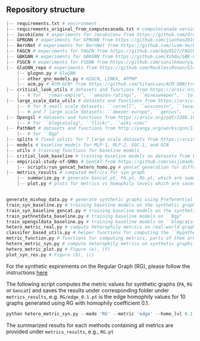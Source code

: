 
## Repository structure

```python
|-- requirements.txt # environment
|-- requirements_original_from_computecanada.txt # computecanada version
|-- JacobiConv # experiments for JacobiConv from https://github.com/GraphPKU/JacobiConv
|-- GPRGNN # experiments for GPRGNN from https://github.com/jianhao2016/GPRGNN
|-- BernNet # experiments for BernNet from https://github.com/ivam-he/BernNet
|-- FAGCN # experiments for FAGCN from https://github.com/bdy9527/FAGCN
|-- GBKGNN # experiments for GBKGNN from https://github.com/Xzh0u/GBK-GNN
|-- FSGCN # experiments for FSGNN from https://github.com/sunilkmaurya/FSGNN
|-- GloGNN_repo # experiments from https://github.com/RecklessRonan/GloGNN
    |-- glognn.py # GloGNN
    |-- other_gnn_models.py # H2GCN, LINKX, APPNP
    |-- acm.py # ACM-GCN* from https://github.com/SitaoLuan/ACM-GNN/tree/main
|-- critical_look_utils # datasets and functions from https://arxiv.org/pdf/2302.11640
    |-- # for ``roman-empire", ``amazon-ratings", ``minesweeper", ``tolokers", ``questions", ``chameleon-filtered", ``squirrel-filtered"
|-- large_scale_data_utils # datasets and functions from https://arxiv.org/pdf/2110.14446
    |-- # for 9 small scale datasets: ``cornell", ``wisconsin", ``texas", ``film", ``chameleon", ``squirrel", ``cora", ``citeseer", ``pubMed"
    |-- # and 7 large scale datasets: ``deezer-europe", ``genius",  ``arxiv-year", ``penn94",  ``pokec",  ``snap-patents",  ``twitch-gamers"
|-- Opengsl # datasets and functions from https://arxiv.org/pdf/2306.10280
    |-- # for ``blogcatalog", ``flickr", ``wiki-cooc"
|-- PathNet # datasets and functions from http://yangy.org/works/gnn/IJCAI22_Beyond.pdf
    |-- # for ``Bgp"
|-- splits # fixed splits for 7 large scale datasets from https://arxiv.org/pdf/2110.14446
|-- models # baseline models for MLP-1, MLP-2, SGC-1, and GCN
|-- utils # training functions for baseline models
|-- critial_look_baseline # training baseline models on datasets from https://arxiv.org/pdf/2302.11640
|-- empirical-study-of-GNNs # GenCAT from https://github.com/seijimaekawa/empirical-study-of-GNNs
    |-- scripts/run_gencat_hetero_homo.py # gencat generation for different homophily levels (modified based on scripts/run_gencat.py)
|-- metrics_results # computed metrics for syn graph
    |-- summarize.py # generate Gencat.pt, PA.pt, RG.pt, which are summarized results
    |-- plot.py # plots for metrics vs homophily levels which are saved at ./plots


generate_mixhop_data.py # generate synthetic graphs using Preferential Attachment (PA)
train_syn_baseline.py # training baseline models on the synthetic graphs generated using PA
train_syn_baseline_gencat.py # training baseline models on the synthetic graphs generated by GenCat
train_pathnetdata_baseline.py # training baseline models on ``Bgp" 
train_opengsldata_baseline.py # training baseline models on ``blogcatalog", ``flickr", ``wiki-cooc"
hetero_metric_real.py # compute heterophily metrics on real-world graphs
classifer_based_utils.py # helper functions for computing the ``Hypothesis Testing Based Performance Metrics"
metric_function.py # functions for computing metrics, parts of them are based on https://github.com/SitaoLuan/When-Do-GNNs-Help
hetero_metric_syn.py # compute heterophily metrics on synthetic graphs
hetero_metric_plot.py # Figure (e), (f)
plot_syn_res.py # Figure (b), (c)
```
For the synthetic expirements on the Regular Graph (RG), please follow the instructions [here](https://github.com/SitaoLuan/When-Do-GNNs-Help/tree/main)

The following script computes the metric values for synthetic graphs (```PA```, ```RG``` or ```Gencat```) and saves the results under corresponding folder under ```metrics_results```, e.g. ```RG/edge_0.1.pt``` is the edge homophily values for 10 graphs generated using RG with homophily coefficient 0.1.
```python
python hetero_metric_syn.py --mode 'RG' --metric 'edge' --homo_lvl 0.1
```
The summarized results for each methods containing all metrics are provided under ```metrics_results```, e.g., ```RG.pt```
